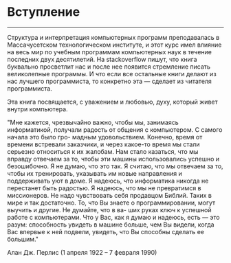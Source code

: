 # Вступление
***
Структура и интерпретация компьютерных программ преподавалась в Массачусетском технологическом институте, и этот курс имел влияние на весь мир по учебным программам компьютерных наук в течение последних двух десятилетий. На stackoverflow пишут, что книга буквально просветлит нас и после нее появится стремление писать великолепные программы. И что если все остальные книги делают из нас лучшего программиста, то конкретно эта — сделает из читателя программиста. 

Эта книга посвящается, с уважением и любовью, духу, который живет внутри компьютера. 

"Мне кажется, чрезвычайно важно, чтобы мы, занимаясь информатикой, получали радость от общения с компьютером. С самого начала это было гро- мадным удовольствием. Конечно, время от времени встревали заказчики, и через какое-то время мы стали серьезно относиться к их жалобам. Нам стало казаться, что мы вправду отвечаем за то, чтобы эти машины использовались успешно и безошибочно. Я не думаю, что это так. Я считаю, что мы отвечаем за то, чтобы их тренировать, указывать им новые направления и поддерживать уют в доме. Я надеюсь, что информатика никогда не перестанет быть радостью. Я надеюсь, что мы не превратимся в миссионеров. Не надо чувствовать себя продавцом Библий. Таких в мире и так достаточно. То, что Вы знаете о программировании, могут выучить и другие. Не думайте, что в ва- ших руках ключ к успешной работе с компьютерами. Что у Вас, как я думаю и надеюсь, есть — это разум: способность увидеть в машине больше, чем Вы видели, когда Вас впервые к ней подвели, увидеть, что Вы способны сделать ее бoльшим."

Алан Дж. Перлис (1 апреля 1922 – 7 февраля 1990)
